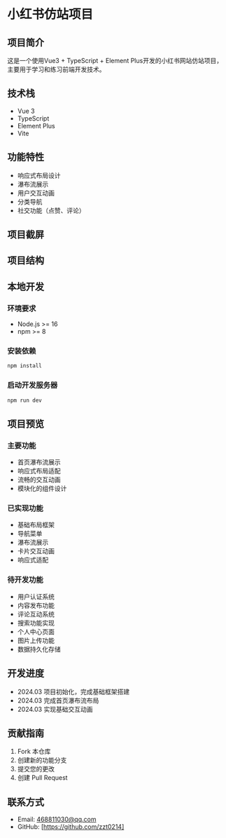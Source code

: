 # 小红书仿站项目

## 项目简介
这是一个使用Vue3 + TypeScript + Element Plus开发的小红书网站仿站项目，主要用于学习和练习前端开发技术。

## 技术栈
- Vue 3
- TypeScript
- Element Plus
- Vite

## 功能特性
- 响应式布局设计
- 瀑布流展示
- 用户交互动画
- 分类导航
- 社交功能（点赞、评论）
## 项目截屏

## 项目结构

## 本地开发

### 环境要求
- Node.js >= 16
- npm >= 8

### 安装依赖
```bash
npm install
```
### 启动开发服务器
```bash
npm run dev
```
## 项目预览
### 主要功能
- 首页瀑布流展示
- 响应式布局适配
- 流畅的交互动画
- 模块化的组件设计
### 已实现功能
- 基础布局框架
- 导航菜单
- 瀑布流展示
- 卡片交互动画
- 响应式适配
### 待开发功能
- 用户认证系统
- 内容发布功能
- 评论互动系统
- 搜索功能实现
- 个人中心页面
- 图片上传功能
- 数据持久化存储
## 开发进度
- 2024.03 项目初始化，完成基础框架搭建
- 2024.03 完成首页瀑布流布局
- 2024.03 实现基础交互动画
## 贡献指南
1. Fork 本仓库
2. 创建新的功能分支
3. 提交您的更改
4. 创建 Pull Request

## 联系方式
- Email: 468811030@qq.com
- GitHub: [https://github.com/zzt0214]
